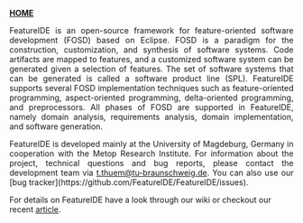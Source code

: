 <!-- Breadcrumb -->
[**HOME**](https://github.com/FeatureIDE/FeatureIDE/wiki)

<!-- Introduction -->
<p align="justify">
FeatureIDE is an open-source framework for feature-oriented software development (FOSD) based on Eclipse. FOSD is a paradigm for the construction, customization, and synthesis of software systems. Code artifacts are mapped to features, and a customized software system can be generated given a selection of features. The set of software systems that can be generated is called a software product line (SPL). FeatureIDE supports several FOSD implementation techniques such as feature-oriented programming, aspect-oriented programming, delta-oriented programming, and preprocessors. All phases of FOSD are supported in FeatureIDE, namely domain analysis, requirements analysis, domain implementation, and software generation.
</p>

<p align="justify">
FeatureIDE is developed mainly at the University of Magdeburg, Germany in cooperation with the Metop Research Institute. For information about the project, technical questions and bug reports, please contact the development team via <a href="mailto:t.thuem@tu-braunschweig.de">t.thuem@tu-braunschweig.de</a>. You can also use our [bug tracker](https://github.com/FeatureIDE/FeatureIDE/issues).

For details on FeatureIDE have a look through our wiki or checkout our recent [article](http://wwwiti.cs.uni-magdeburg.de/iti_db/publikationen/ps/auto/ThKaBe+:SCP12.pdf).